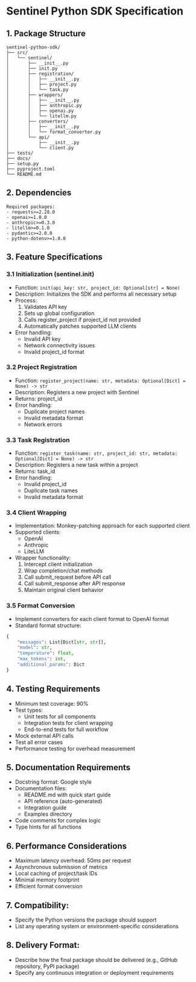 <specification>

# Sentinel Python SDK Specification

## 1. Package Structure
```
sentinel-python-sdk/
├── src/
│   └── sentinel/
│       ├── __init__.py
│       ├── init.py
│       ├── registration/
│       │   ├── __init__.py
│       │   ├── project.py
│       │   └── task.py
│       ├── wrappers/
│       │   ├── __init__.py
│       │   ├── anthropic.py
│       │   ├── openai.py
│       │   └── litellm.py
│       ├── converters/
│       │   ├── __init__.py
│       │   └── format_converter.py
│       └── api/
│           ├── __init__.py
│           └── client.py
├── tests/
├── docs/
├── setup.py
├── pyproject.toml
└── README.md
```

## 2. Dependencies
```
Required packages:
- requests>=2.28.0
- openai>=1.0.0
- anthropic>=0.3.0
- litellm>=0.1.0
- pydantic>=2.0.0
- python-dotenv>=1.0.0
```

## 3. Feature Specifications

### 3.1 Initialization (sentinel.init)
- Function: `init(api_key: str, project_id: Optional[str] = None)`
- Description: Initializes the SDK and performs all necessary setup
- Process:
  1. Validates API key
  2. Sets up global configuration
  3. Calls register_project if project_id not provided
  4. Automatically patches supported LLM clients
- Error handling:
  - Invalid API key
  - Network connectivity issues
  - Invalid project_id format

### 3.2 Project Registration
- Function: `register_project(name: str, metadata: Optional[Dict] = None) -> str`
- Description: Registers a new project with Sentinel
- Returns: project_id
- Error handling:
  - Duplicate project names
  - Invalid metadata format
  - Network errors

### 3.3 Task Registration
- Function: `register_task(name: str, project_id: str, metadata: Optional[Dict] = None) -> str`
- Description: Registers a new task within a project
- Returns: task_id
- Error handling:
  - Invalid project_id
  - Duplicate task names
  - Invalid metadata format

### 3.4 Client Wrapping
- Implementation: Monkey-patching approach for each supported client
- Supported clients:
  - OpenAI
  - Anthropic
  - LiteLLM
- Wrapper functionality:
  1. Intercept client initialization
  2. Wrap completion/chat methods
  3. Call submit_request before API call
  4. Call submit_response after API response
  5. Maintain original client behavior

### 3.5 Format Conversion
- Implement converters for each client format to OpenAI format
- Standard format structure:
```python
{
    "messages": List[Dict[str, str]],
    "model": str,
    "temperature": float,
    "max_tokens": int,
    "additional_params": Dict
}
```

## 4. Testing Requirements
- Minimum test coverage: 90%
- Test types:
  - Unit tests for all components
  - Integration tests for client wrapping
  - End-to-end tests for full workflow
- Mock external API calls
- Test all error cases
- Performance testing for overhead measurement

## 5. Documentation Requirements
- Docstring format: Google style
- Documentation files:
  - README.md with quick start guide
  - API reference (auto-generated)
  - Integration guide
  - Examples directory
- Code comments for complex logic
- Type hints for all functions

## 6. Performance Considerations
- Maximum latency overhead: 50ms per request
- Asynchronous submission of metrics
- Local caching of project/task IDs
- Minimal memory footprint
- Efficient format conversion

## 7. Compatibility:
   - Specify the Python versions the package should support
   - List any operating system or environment-specific considerations

## 8. Delivery Format:
   - Describe how the final package should be delivered (e.g., GitHub repository, PyPI package)
   - Specify any continuous integration or deployment requirements
</specification>

